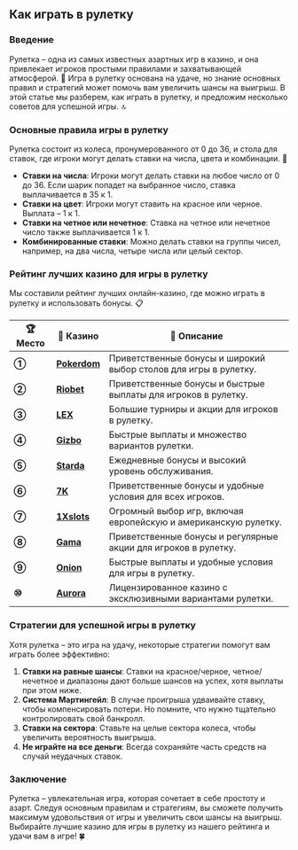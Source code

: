 ## Как играть в рулетку

### Введение
Рулетка – одна из самых известных азартных игр в казино, и она привлекает игроков простыми правилами и захватывающей атмосферой. 🎲 Игра в рулетку основана на удаче, но знание основных правил и стратегий может помочь вам увеличить шансы на выигрыш. В этой статье мы разберем, как играть в рулетку, и предложим несколько советов для успешной игры. 🔝

### Основные правила игры в рулетку

Рулетка состоит из колеса, пронумерованного от 0 до 36, и стола для ставок, где игроки могут делать ставки на числа, цвета и комбинации. 🎯

- **Ставки на числа**: Игроки могут делать ставки на любое число от 0 до 36. Если шарик попадет на выбранное число, ставка выплачивается в 35 к 1.
- **Ставки на цвет**: Игроки могут ставить на красное или черное. Выплата – 1 к 1.
- **Ставки на четное или нечетное**: Ставка на четное или нечетное число также выплачивается 1 к 1.
- **Комбинированные ставки**: Можно делать ставки на группы чисел, например, на два числа, четыре числа или целый сектор.

### Рейтинг лучших казино для игры в рулетку

Мы составили рейтинг лучших онлайн-казино, где можно играть в рулетку и использовать бонусы. 📋

| **🏆 Место** | **🎰 Казино** | **💬 Описание** |
|-------------|-------------|----------------|
| **①** | [**Pokerdom**](https://brandplay.link/4k77v2yx) | Приветственные бонусы и широкий выбор столов для игры в рулетку. |
| **②** | [**Riobet**](https://brandplay.link/7xBLTPyj) | Приветственные бонусы и быстрые выплаты для игроков в рулетку. |
| **③** | [**LEX**](https://brandplay.link/zW4hdDFV) | Большие турниры и акции для игроков в рулетку. |
| **④** | [**Gizbo**](https://brandplay.link/bprXw4YV) | Быстрые выплаты и множество вариантов рулетки. |
| **⑤** | [**Starda**](https://brandplay.link/fB7xwRFL) | Ежедневные бонусы и высокий уровень обслуживания. |
| **⑥** | [**7K**](https://brandplay.link/BvQyFShp) | Приветственные бонусы и удобные условия для всех игроков. |
| **⑦** | [**1Xslots**](https://brandplay.link/hSB1khtr) | Огромный выбор игр, включая европейскую и американскую рулетку. |
| **⑧** | [**Gama**](https://brandplay.link/j6NMKsDz) | Приветственные бонусы и регулярные акции для игроков в рулетку. |
| **⑨** | [**Onion**](https://brandplay.link/zBGRVpQ9) | Быстрые выплаты и удобные условия для игры в рулетку. |
| **⑩** | [**Aurora**](https://10trafic-stat2.com/click/668546556bcc6313411604bd/6766/13032/subaccount) | Лицензированное казино с эксклюзивными вариантами рулетки. |

### Стратегии для успешной игры в рулетку

Хотя рулетка – это игра на удачу, некоторые стратегии помогут вам играть более эффективно:

1. **Ставки на равные шансы**: Ставки на красное/черное, четное/нечетное и диапазоны дают больше шансов на успех, хотя выплаты при этом ниже.
2. **Система Мартингейл**: В случае проигрыша удваивайте ставку, чтобы компенсировать потери. Но помните, что нужно тщательно контролировать свой банкролл.
3. **Ставки на сектора**: Ставьте на целые сектора колеса, чтобы увеличить вероятность выигрыша.
4. **Не играйте на все деньги**: Всегда сохраняйте часть средств на случай неудачных ставок.

### Заключение
Рулетка – увлекательная игра, которая сочетает в себе простоту и азарт. Следуя основным правилам и стратегиям, вы сможете получить максимум удовольствия от игры и увеличить свои шансы на выигрыш. Выбирайте лучшие казино для игры в рулетку из нашего рейтинга и удачи вам в игре! 🍀
